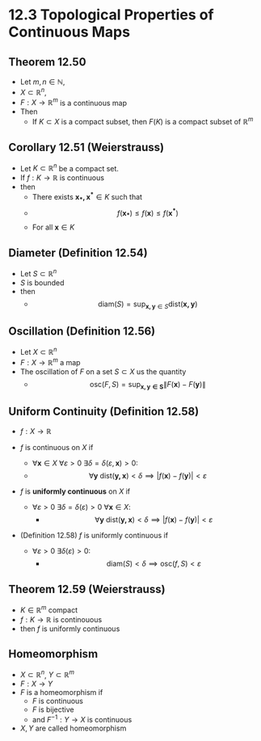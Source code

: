 # 12.3 Topological Properties of Continuous Maps

## Theorem 12.50
* Let $m,n\in\mathbb{N}$, 
* $X\subset\mathbb{R}^n$,
* $F:X\rightarrow \mathbb{R}^m$ is a continuous map
* Then 
	* If $K\subset X$ is a compact subset, then $F(K)$ is a compact subset of $\mathbb{R}^m$


## Corollary 12.51 (Weierstrauss)
* Let $K\subset\mathbb{R}^n$ be a compact set.
* If $f:K\rightarrow\mathbb{R}$ is continuous 
* then
	* There exists $\mathbf{x_*,x^*}\in K$  such that
	* $$f(\mathbf{x_*})\leq f(\mathbf{x})\leq f(\mathbf{x^*})$$
	* For all $\mathbf{x}\in K$

## Diameter (Definition 12.54)
* Let $S\subset\mathbb{R}^n$
* $S$ is bounded
* then
	* $$\text{diam}(S)=\sup_{\mathbf{x,y}\in S}\text{dist}(\mathbf{x,y})$$


## Oscillation (Definition 12.56)
* Let $X\subset\mathbb{R}^n$
* $F:X\rightarrow\mathbb{R}^m$ a map
* The oscillation of $F$ on a set $S\subset X$ us the quantity
	* $$\text{osc}(F,S)=\sup_{\mathbf{x,y\in S}}{\lVert F(\mathbf{x})-F(\mathbf{y}) \rVert}$$

## Uniform Continuity (Definition 12.58)
* $f:X\rightarrow\mathbb{R}$
* $f$ is continuous on $X$ if
	* $\forall \textbf{x}\in X~\forall\varepsilon >0~\exists\delta=\delta(\varepsilon,\mathbf{x})>0:$
	* $$\forall \mathbf{y} \text{ dist}(\mathbf{y,x})<\delta \implies |f(\mathbf{x})-f(\mathbf{y})|<\varepsilon$$

* $f$ is **uniformly continuous** on $X$ if
	* $\forall\varepsilon >0~\exists\delta=\delta(\varepsilon)>0~\forall \textbf{x}\in X:$
		* $$\forall \mathbf{y} \text{ dist}(\mathbf{y,x})<\delta \implies |f(\mathbf{x})-f(\mathbf{y})|<\varepsilon$$

* (Definition 12.58)  $f$ is uniformly continuous if
	* $\forall\varepsilon > 0 ~ \exists\delta(\varepsilon)>0:$
		* $$\text{diam}(S)<\delta \implies \text{osc}(f,S)<\varepsilon$$

## Theorem 12.59 (Weierstrauss)
* $K\in\mathbb{R}^m$ compact
* $f:K\rightarrow\mathbb{R}$ is continouous
* then $f$ is uniformly continuous 

## Homeomorphism
* $X\subset\mathbb{R}^n$, $Y\subset\mathbb{R}^m$
* $F:X\rightarrow Y$
* $F$ is a homeomorphism if
	* $F$ is continuous
	* $F$ is bijective
	* and $F^{-1}:Y\rightarrow X$ is continuous
* $X,Y$ are called homeomorphism


